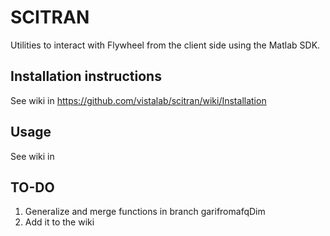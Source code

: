 # SCITRAN
Utilities to interact with Flywheel from the client side using the Matlab SDK.

## Installation instructions
See wiki in https://github.com/vistalab/scitran/wiki/Installation

## Usage
See wiki in 

## TO-DO
1. Generalize and merge functions in branch garifromafqDim
2. Add it to the wiki 


